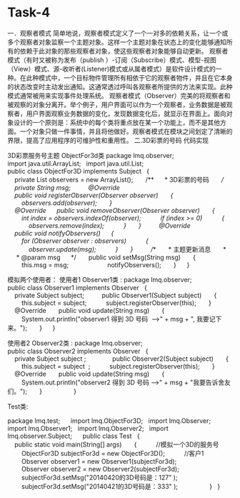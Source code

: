 # Task-4
一．观察者模式 
  简单地说，观察者模式定义了一个一对多的依赖关系，让一个或多个观察者对象监察一个主题对象。这样一个主题对象在状态上的变化能够通知所有的依赖于此对象的那些观察者对象，使这些观察者对象能够自动更新。
观察者模式（有时又被称为发布（publish ）-订阅（Subscribe）模式、模型-视图（View）模式、源-收听者(Listener)模式或从属者模式）是软件设计模式的一种。在此种模式中，一个目标物件管理所有相依于它的观察者物件，并且在它本身的状态改变时主动发出通知。这通常透过呼叫各观察者所提供的方法来实现。此种模式通常被用来实现事件处理系统。
观察者模式（Observer）完美的将观察者和被观察的对象分离开。举个例子，用户界面可以作为一个观察者，业务数据是被观察者，用户界面观察业务数据的变化，发现数据变化后，就显示在界面上。面向对象设计的一个原则是：系统中的每个类将重点放在某一个功能上，而不是其他方面。一个对象只做一件事情，并且将他做好。观察者模式在模块之间划定了清晰的界限，提高了应用程序的可维护性和重用性。
二.3D彩票的号码 代码实现

3D彩票服务号主题 ObjectFor3d类
package lmq.observer;  
  
import java.util.ArrayList;  
import java.util.List;  
  
public class ObjectFor3D implements Subject  
{  
    private List<Observer> observers = new ArrayList<Observer>();  
    /**      * 3D彩票的号码 
     */  
    private String msg;  
  
    @Override  
    public void registerObserver(Observer observer)  
    {  
        observers.add(observer);  
    }  
  
    @Override      public void removeObserver(Observer observer)  
    {  
        int index = observers.indexOf(observer);  
        if (index >= 0)  
        {  
            observers.remove(index);  
        }  
    }  
  
    @Override  
    public void notifyObservers()      {  
        for (Observer observer : observers)  
        {  
            observer.update(msg);  
        }  
    }  
  
    /** 
     * 主题更新消息 
     *  
     * @param msg      */  
    public void setMsg(String msg)  
    {  
        this.msg = msg;  
          
        notifyObservers();  
    }  
  
}  

模拟两个使用者：
使用者1 Observer1类 :
package lmq.observer;  
  
public class Observer1 implements Observer  
{  
  
    private Subject subject;  
  
    public Observer1(Subject subject)  
    {  
        this.subject = subject;  
        subject.registerObserver(this);  
    }  
  
    @Override  
    public void update(String msg)  
    {  
        System.out.println("observer1 得到 3D 号码  -->" + msg + ", 我要记下来。");  
    }  
  
}  

使用者2 Observer2类 :
package lmq.observer;  
  
public class Observer2 implements Observer  
{  
    private Subject subject ;   
      
    public Observer2(Subject subject)  
    {  
        this.subject = subject  ;  
        subject.registerObserver(this);  
    }  
      
    @Override  
    public void update(String msg)  
    {  
        System.out.println("observer2 得到 3D 号码 -->" + msg + "我要告诉舍友们。");  
    }  
      
       
}  


Test类:

package lmq.test;  
  
import lmq.ObjectFor3D;  
import lmq.Observer;  
import lmq.Observer1;  
import lmq.Observer2;  
import lmq.observer.Subject;  
  
public class Test  
{  
    public static void main(String[] args)  
    {  
        //模拟一个3D的服务号  
        ObjectFor3D subjectFor3d = new ObjectFor3D();  
        //客户1  
        Observer observer1 = new Observer1(subjectFor3d);  
        Observer observer2 = new Observer2(subjectFor3d);  
  
        subjectFor3d.setMsg("20140420的3D号码是：127" );  
        subjectFor3d.setMsg("20140421的3D号码是：333" );  
          
    }  
}  

